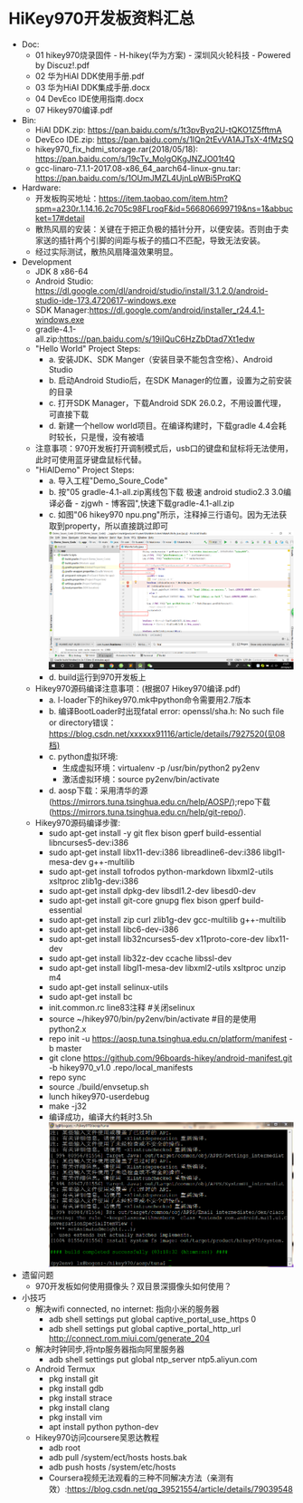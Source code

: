 # HiKey970开发板资料汇总
- Doc:
	- 01 hikey970烧录固件 - H-hikey(华为方案) - 深圳风火轮科技 - Powered by Discuz!.pdf
	- 02 华为HiAI DDK使用手册.pdf
	- 03 华为HiAI DDK集成手册.docx
	- 04 DevEco IDE使用指南.docx
	- 07 Hikey970编译.pdf
- Bin:
	- HiAI DDK.zip: https://pan.baidu.com/s/1t3pvByq2U-tQKO1Z5fftmA
	- DevEco IDE.zip: https://pan.baidu.com/s/1IQn2tEvVA1AJTsX-4fMzSQ
	- hikey970_fix_hdmi_storage.rar(2018/05/18): https://pan.baidu.com/s/19cTv_MoIgOKgJNZJO01t4Q
	- gcc-linaro-7.1.1-2017.08-x86_64_aarch64-linux-gnu.tar: https://pan.baidu.com/s/1OUmJMZL4UjnLpWBi5PrqKQ
- Hardware:
	- 开发板购买地址：https://item.taobao.com/item.htm?spm=a230r.1.14.16.2c705c98FLroqF&id=566806699719&ns=1&abbucket=17#detail
	- 散热风扇的安装：关键在于把正负极的插针分开，以便安装。否则由于卖家送的插针两个引脚的间距与板子的插口不匹配，导致无法安装。
	- 经过实际测试，散热风扇降温效果明显。
- Development
	- JDK 8 x86-64
	- Android Studio: https://dl.google.com/dl/android/studio/install/3.1.2.0/android-studio-ide-173.4720617-windows.exe
	- SDK Manager:https://dl.google.com/android/installer_r24.4.1-windows.exe
	- gradle-4.1-all.zip:https://pan.baidu.com/s/19iIQuC6HzZbDtad7Xt1edw
	- "Hello World" Project Steps:
		- a. 安装JDK、SDK Manger（安装目录不能包含空格）、Android Studio
		- b. 启动Android Studio后，在SDK Manager的位置，设置为之前安装的目录
		- c. 打开SDK Manager，下载Android SDK 26.0.2，不用设置代理，可直接下载
		- d. 新建一个hellow world项目。在编译构建时，下载gradle 4.4会耗时较长，只是慢，没有被墙
	- 注意事项：970开发板打开调制模式后，usb口的键盘和鼠标将无法使用，此时可使用蓝牙键盘鼠标代替。
	- "HiAIDemo" Project Steps:
		- a. 导入工程"Demo_Soure_Code"
		- b. 按"05 gradle-4.1-all.zip离线包下载 极速 android studio2.3 3.0编译必备 - zjgwh - 博客园",快速下载gradle-4.1-all.zip
		- c. 如图"06 hikey970 npu.png"所示，注释掉三行语句。因为无法获取到property，所以直接跳过即可
			![注释的语句](/06%20hikey970%20npu.png)
		- d. build运行到970开发板上
	- Hikey970源码编译注意事项：(根据07 Hikey970编译.pdf)
		- a. l-loader下的hikey970.mk中python命令需要用2.7版本
		- b. 编译BootLoader时出现fatal error: openssl/sha.h: No such file or directory错误：https://blog.csdn.net/xxxxxx91116/article/details/7927520(见08档)
		- c. python虚拟环境:
			- 生成虚拟环境：virtualenv -p /usr/bin/python2 py2env
			- 激活虚拟环境：source py2env/bin/activate
		- d. aosp下载：采用清华的源(https://mirrors.tuna.tsinghua.edu.cn/help/AOSP/);repo下载(https://mirrors.tuna.tsinghua.edu.cn/help/git-repo/).
    - Hikey970源码编译步骤:
	    - sudo apt-get install -y git flex bison gperf build-essential libncurses5-dev:i386
		- sudo apt-get install libx11-dev:i386 libreadline6-dev:i386 libgl1-mesa-dev g++-multilib
		- sudo apt-get install tofrodos python-markdown libxml2-utils xsltproc zlib1g-dev:i386
		- sudo apt-get install dpkg-dev libsdl1.2-dev libesd0-dev
		- sudo apt-get install git-core gnupg flex bison gperf build-essential  
		- sudo apt-get install zip curl zlib1g-dev gcc-multilib g++-multilib
		- sudo apt-get install libc6-dev-i386
		- sudo apt-get install lib32ncurses5-dev x11proto-core-dev libx11-dev
		- sudo apt-get install lib32z-dev ccache libssl-dev
		- sudo apt-get install libgl1-mesa-dev libxml2-utils xsltproc unzip m4
		- sudo apt-get install selinux-utils
		- sudo apt-get install bc
		- init.common.rc line83注释 #关闭selinux
		- source ~/hikey970/bin/py2env/bin/activate #目的是使用python2.x
		- repo init -u https://aosp.tuna.tsinghua.edu.cn/platform/manifest -b master
		- git clone https://github.com/96boards-hikey/android-manifest.git -b hikey970_v1.0 .repo/local_manifests
		- repo sync
		- source ./build/envsetup.sh
		- lunch hikey970-userdebug
		- make  -j32
		- 编译成功，编译大约耗时3.5h
			![AOSP编译成功](/09%20编译成功截图.PNG)
- 遗留问题
  - 970开发板如何使用摄像头？双目景深摄像头如何使用？
- 小技巧
  - 解决wifi connected, no internet: 指向小米的服务器
	- adb shell settings put global captive_portal_use_https 0
	- adb shell settings put global captive_portal_http_url http://connect.rom.miui.com/generate_204
  - 解决时钟同步,将ntp服务器指向阿里服务器
	- adb shell settings put global ntp_server  ntp5.aliyun.com
  - Android Termux
    - pkg install git
    - pkg install gdb
    - pkg install strace
    - pkg install clang
    - pkg install vim
    - apt install python python-dev
  - Hikey970访问coursere吴恩达教程
    - adb root
    - adb pull /system/ect/hosts hosts.bak
    - adb push hosts /system/etc/hosts
    - Coursera视频无法观看的三种不同解决方法（亲测有效）:https://blog.csdn.net/qq_39521554/article/details/79039548
